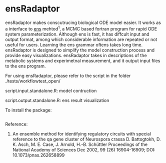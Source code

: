 # ensRadaptor

ensRadaptor makes conscutrucing biological ODE model easier. It works as a interface to [ens](link) mehtod<sup>1</sup>, a MCMC based fortran program for rapid ODE system parameterization. Although ens is fast, it has diffcult input and output format, among which considerable information are repeated or not useful for users. Learning the ens grammar oftens takes long time. ensRadaptor is designed to simplify the model construction process and provide easy visualizations. ensRadaptor takes in descriptions of the metabolic systems and experimetnal measurement, and it output input files to the ens program.

For using ensRadaptor, please refer to the script in the folder ./tests/workflowtest_open/

script.input.standalone.R: model contruction

script.output.standalone.R: ens result visualization

To install the package:

```

```

Reference:

1. An ensemble method for identifying regulatory circuits with special reference to the qa gene cluster of Neurospora crassa
D. Battogtokh, D. K. Asch, M. E. Case, J. Arnold, H.-B. Schüttler
Proceedings of the National Academy of Sciences Dec 2002, 99 (26) 16904-16909; DOI: 10.1073/pnas.262658899
